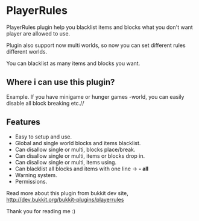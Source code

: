 # PlayerRules
PlayerRules plugin help you blacklist items and blocks what you don't want player are allowed to use.

Plugin also support now multi worlds, so now you can set different rules different worlds.

You can blacklist as many items and blocks you want.

## **Where i can use this plugin?**

Example. If you have minigame or hunger games -world, you can easily disable all block breaking etc.//

## Features
* Easy to setup and use.
* Global and single world blocks and items blacklist.
* Can disallow single or multi, blocks place/break.
* Can disallow single or multi, items or blocks drop in.
* Can disallow single or multi, items using.
* Can blacklist all blocks and items with one line -> **- all**
* Warning system.
* Permissions.


Read more about this plugin from bukkit dev site, http://dev.bukkit.org/bukkit-plugins/playerrules

Thank you for reading me :)
